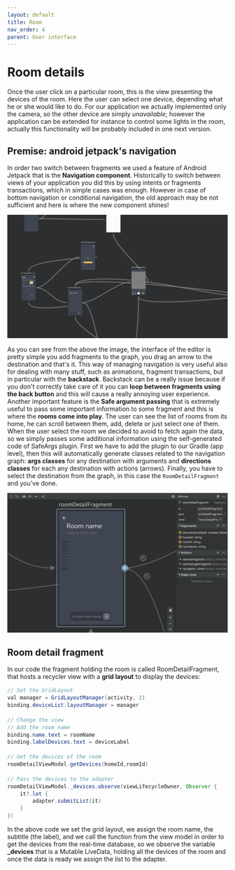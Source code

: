 ```yaml
---
layout: default
title: Room
nav_order: 4
parent: User interface
---
```

#  Room details

Once the user click on a particular room, this is the view presenting the devices of the room. Here the user can select one device, depending what he or she would like to do. For our application we actually implemented only the camera, so the other device are simply *unavailable*; however the application can be extended for instance to control some lights in the room, actually this functionality will be probably included in one next version.

## Premise: android jetpack's navigation

In order two switch between fragments we used a feature of Android Jetpack that is the **Navigation component**. Historically to switch between views of your application you did this by using intents or fragments transactions, which in simple cases was enough. However in case of bottom navigation or conditional navigation, the old approach may be not sufficient and here is where the new component shines!

![Navigation component](../images/navigation.png)

As you can see from the above the image, the interface of the editor is pretty simple you add fragments to the graph, you drag an arrow to the destination and that's it. This way of managing navigation is very useful also for dealing with many stuff, such as animations, fragment transactions, but in particular with the **backstack**. Backstack can be a really issue because if you don't correctly take care of it you can **loop between fragments using the back button** and this will cause a really annoying user experience. Another important feature is the **Safe argument passing** that is extremely useful to pass some important information to some fragment and this is where the **rooms come into play**. The user can see the list of rooms from its home, he can scroll between them, add, delete or just select one of them. When the user select the room we decided to avoid to fetch again the data, so we simply passes some additional information using the self-generated code of SafeArgs plugin. First we have to add the plugin to our Gradle (app level), then this will automatically generate classes related to the navigation graph: **args classes** for any destination with arguments and **directions classes** for each any destination with actions (arrows). Finally, you have to select the destination from the graph, in this case the ```RoomDetailFragment``` and you've done.

![SafeArgs](../images/safeArgs.png)


##  Room detail fragment

In our code the fragment holding the room is called RoomDetailFragment, that hosts a recycler view with a **grid layout** to display the devices:
```java
// Set the GridLayout
val manager = GridLayoutManager(activity, 2)
binding.deviceList.layoutManager = manager

// Change the view
// Add the room name
binding.name.text = roomName
binding.labelDevices.text = deviceLabel

// Get the devices of the room
roomDetailViewModel.getDevices(homeId,roomId)

// Pass the devices to the adapter
roomDetailViewModel._devices.observe(viewLifecycleOwner, Observer {
    it?.let {
        adapter.submitList(it)
    }
})
```
In the above code we set the grid layout, we assign the room name, the subtitle (the label), and we call the function from the view model in order to get the devices from the real-time database, so we observe the variable **_devices** that is a Mutable LiveData, holding all the devices of the room and once the data is ready we assign the list to the adapter.

